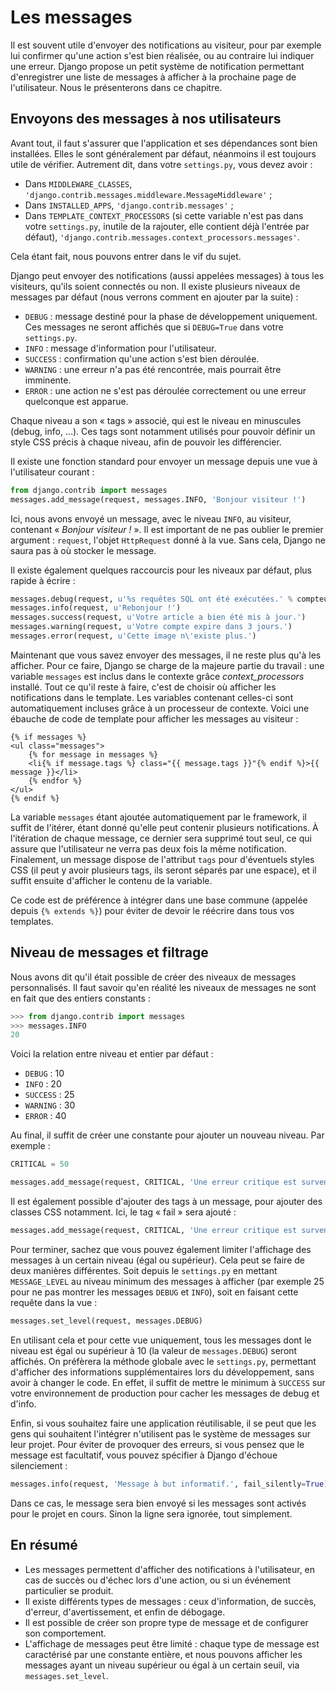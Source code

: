Les messages
============

Il est souvent utile d'envoyer des notifications au visiteur, pour par exemple lui confirmer qu'une action s'est bien réalisée, ou au contraire lui indiquer une erreur. Django propose un petit système de notification permettant d'enregistrer une liste de messages à afficher à la prochaine page de l'utilisateur. Nous le présenterons dans ce chapitre.

Envoyons des messages à nos utilisateurs 
----------------------------------------

Avant tout, il faut s'assurer que l'application et ses dépendances sont bien installées. Elles le sont généralement par défaut, néanmoins il est toujours utile de vérifier. Autrement dit, dans votre `settings.py`, vous devez avoir :

 - Dans `MIDDLEWARE_CLASSES`, `'django.contrib.messages.middleware.MessageMiddleware'` ; 
 - Dans `INSTALLED_APPS`, `'django.contrib.messages'` ;
 - Dans `TEMPLATE_CONTEXT_PROCESSORS` (si cette variable n'est pas dans votre `settings.py`, inutile de la rajouter, elle contient déjà l'entrée par défaut), `'django.contrib.messages.context_processors.messages'`.

Cela étant fait, nous pouvons entrer dans le vif du sujet.

Django peut envoyer des notifications (aussi appelées messages) à tous les visiteurs, qu'ils soient connectés ou non. Il existe plusieurs niveaux de messages par défaut (nous verrons comment en ajouter par la suite) :

 - `DEBUG` : message destiné pour la phase de développement uniquement. Ces messages ne seront affichés que si `DEBUG=True` dans votre `settings.py`.
 - `INFO` : message d'information pour l'utilisateur.
 - `SUCCESS` : confirmation qu'une action s'est bien déroulée.
 - `WARNING` : une erreur n'a pas été rencontrée, mais pourrait être imminente.
 - `ERROR` : une action ne s'est pas déroulée correctement ou une erreur quelconque est apparue.

Chaque niveau a son « tags » associé, qui est le niveau en minuscules (debug, info, ...). Ces tags sont notamment utilisés pour pouvoir définir un style CSS précis à chaque niveau, afin de pouvoir les différencier.

Il existe une fonction standard pour envoyer un message depuis une vue à l'utilisateur courant :

```python
from django.contrib import messages
messages.add_message(request, messages.INFO, 'Bonjour visiteur !')
```

Ici, nous avons envoyé un message, avec le niveau `INFO`, au visiteur, contenant « *Bonjour visiteur !* ». Il est important de ne pas oublier le premier argument : `request`, l'objet `HttpRequest` donné à la vue. Sans cela, Django ne saura pas à où stocker le message.

Il existe également quelques raccourcis pour les niveaux par défaut, plus rapide à écrire :

```python
messages.debug(request, u'%s requêtes SQL ont été exécutées.' % compteur)
messages.info(request, u'Rebonjour !')
messages.success(request, u'Votre article a bien été mis à jour.')
messages.warning(request, u'Votre compte expire dans 3 jours.')
messages.error(request, u'Cette image n\'existe plus.')
```

Maintenant que vous savez envoyer des messages, il ne reste plus qu'à les afficher. Pour ce faire, Django se charge de la majeure partie du travail : une variable `messages` est inclus dans le contexte grâce *context_processors* installé. Tout ce qu'il reste à faire, c'est de choisir où afficher les notifications dans le template. Les variables contenant celles-ci sont automatiquement incluses grâce à un processeur de contexte. Voici une ébauche de code de template pour afficher les messages au visiteur :

```jinja
{% if messages %}
<ul class="messages">
    {% for message in messages %}
    <li{% if message.tags %} class="{{ message.tags }}"{% endif %}>{{ message }}</li>
    {% endfor %}
</ul>
{% endif %}
```

La variable `messages` étant ajoutée automatiquement par le framework, il suffit de l'itérer, étant donné qu'elle peut contenir plusieurs notifications. À l'itération de chaque message, ce dernier sera supprimé tout seul, ce qui assure que l'utilisateur ne verra pas deux fois la même notification. Finalement, un message dispose de l'attribut `tags` pour d'éventuels styles CSS (il peut y avoir plusieurs tags, ils seront séparés par une espace), et il suffit ensuite d'afficher le contenu de la variable.

Ce code est de préférence à intégrer dans une base commune (appelée depuis `{% extends %}`) pour éviter de devoir le réécrire dans tous vos templates.

Niveau de messages et filtrage
------------------------------

Nous avons dit qu'il était possible de créer des niveaux de messages personnalisés. Il faut savoir qu'en réalité les niveaux de messages ne sont en fait que des entiers constants :

```python
>>> from django.contrib import messages
>>> messages.INFO
20
```

Voici la relation entre niveau et entier par défaut :

- `DEBUG` : 10
- `INFO` : 20
- `SUCCESS` : 25
- `WARNING` : 30
- `ERROR` : 40

Au final, il suffit de créer une constante pour ajouter un nouveau niveau. Par exemple :

```python
CRITICAL = 50

messages.add_message(request, CRITICAL, 'Une erreur critique est survenue.')
```

Il est également possible d'ajouter des tags à un message, pour ajouter des classes CSS notamment. Ici, le tag « fail » sera ajouté :

```python
messages.add_message(request, CRITICAL, 'Une erreur critique est survenue.', extra_tags="fail")
```

Pour terminer, sachez que vous pouvez également limiter l'affichage des messages à un certain niveau (égal ou supérieur). Cela peut se faire de deux manières différentes. Soit depuis le `settings.py` en mettant `MESSAGE_LEVEL` au niveau minimum des messages à afficher (par exemple 25 pour ne pas montrer les messages `DEBUG` et `INFO`), soit en faisant cette requête dans la vue :

```python
messages.set_level(request, messages.DEBUG)
```

En utilisant cela et pour cette vue uniquement, tous les messages dont le niveau est égal ou supérieur à 10 (la valeur de `messages.DEBUG`) seront affichés. On préfèrera la méthode globale avec le `settings.py`, permettant d'afficher des informations supplémentaires lors du développement, sans avoir à changer le code. En effet, il suffit de mettre le minimum à `SUCCESS` sur votre environnement de production pour cacher les messages de debug et d'info.

Enfin, si vous souhaitez faire une application réutilisable, il se peut que les gens qui souhaitent l'intégrer n'utilisent pas le système de messages sur leur projet. Pour éviter de provoquer des erreurs, si vous pensez que le message est facultatif, vous pouvez spécifier à Django d'échoue silenciement : 

```python
messages.info(request, 'Message à but informatif.', fail_silently=True)
```  

Dans ce cas, le message sera bien envoyé si les messages sont activés pour le projet en cours. Sinon la ligne sera ignorée, tout simplement.

En résumé
---------

 - Les messages permettent d'afficher des notifications à l'utilisateur, en cas de succès ou d'échec lors d'une action, ou si un événement particulier se produit. 
 - Il existe différents types de messages : ceux d'information, de succès, d'erreur, d'avertissement, et enfin de débogage.
 - Il est possible de créer son propre type de message et de configurer son comportement.
 - L'affichage de messages peut être limité : chaque type de message est caractérisé par une constante entière, et nous pouvons afficher les messages ayant un niveau supérieur ou égal à un certain seuil, via `messages.set_level`.